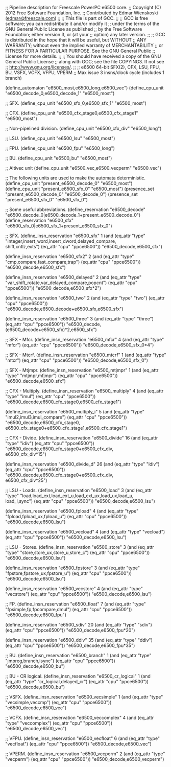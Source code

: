 ;; Pipeline description for Freescale PowerPC e6500 core.
;;   Copyright (C) 2012 Free Software Foundation, Inc.
;;   Contributed by Edmar Wienskoski (edmar@freescale.com)
;;
;; This file is part of GCC.
;;
;; GCC is free software; you can redistribute it and/or modify it
;; under the terms of the GNU General Public License as published
;; by the Free Software Foundation; either version 3, or (at your
;; option) any later version.
;;
;; GCC is distributed in the hope that it will be useful, but WITHOUT
;; ANY WARRANTY; without even the implied warranty of MERCHANTABILITY
;; or FITNESS FOR A PARTICULAR PURPOSE.  See the GNU General Public
;; License for more details.
;;
;; You should have received a copy of the GNU General Public License
;; along with GCC; see the file COPYING3.  If not see
;; <http://www.gnu.org/licenses/>.
;;
;; e6500 64-bit SFX(2), CFX, LSU, FPU, BU, VSFX, VCFX, VFPU, VPERM
;; Max issue 3 insns/clock cycle (includes 1 branch)

(define_automaton "e6500_most,e6500_long,e6500_vec")
(define_cpu_unit "e6500_decode_0,e6500_decode_1" "e6500_most")

;; SFX.
(define_cpu_unit "e6500_sfx_0,e6500_sfx_1" "e6500_most")

;; CFX.
(define_cpu_unit "e6500_cfx_stage0,e6500_cfx_stage1" "e6500_most")

;; Non-pipelined division.
(define_cpu_unit "e6500_cfx_div" "e6500_long")

;; LSU.
(define_cpu_unit "e6500_lsu" "e6500_most")

;; FPU.
(define_cpu_unit "e6500_fpu" "e6500_long")

;; BU.
(define_cpu_unit "e6500_bu" "e6500_most")

;; Altivec unit
(define_cpu_unit "e6500_vec,e6500_vecperm" "e6500_vec")

;; The following units are used to make the automata deterministic.
(define_cpu_unit "present_e6500_decode_0" "e6500_most")
(define_cpu_unit "present_e6500_sfx_0" "e6500_most")
(presence_set "present_e6500_decode_0" "e6500_decode_0")
(presence_set "present_e6500_sfx_0" "e6500_sfx_0")

;; Some useful abbreviations.
(define_reservation "e6500_decode"
    "e6500_decode_0|e6500_decode_1+present_e6500_decode_0")
(define_reservation "e6500_sfx"
   "e6500_sfx_0|e6500_sfx_1+present_e6500_sfx_0")

;; SFX.
(define_insn_reservation "e6500_sfx" 1
  (and (eq_attr "type" "integer,insert_word,insert_dword,delayed_compare,\
	shift,cntlz,exts")
       (eq_attr "cpu" "ppce6500"))
  "e6500_decode,e6500_sfx")

(define_insn_reservation "e6500_sfx2" 2
  (and (eq_attr "type" "cmp,compare,fast_compare,trap")
       (eq_attr "cpu" "ppce6500"))
  "e6500_decode,e6500_sfx")

(define_insn_reservation "e6500_delayed" 2
  (and (eq_attr "type" "var_shift_rotate,var_delayed_compare,popcnt")
       (eq_attr "cpu" "ppce6500"))
  "e6500_decode,e6500_sfx*2")

(define_insn_reservation "e6500_two" 2
  (and (eq_attr "type" "two")
       (eq_attr "cpu" "ppce6500"))
  "e6500_decode,e6500_decode+e6500_sfx,e6500_sfx")

(define_insn_reservation "e6500_three" 3
  (and (eq_attr "type" "three")
       (eq_attr "cpu" "ppce6500"))
  "e6500_decode,(e6500_decode+e6500_sfx)*2,e6500_sfx")

;; SFX - Mfcr.
(define_insn_reservation "e6500_mfcr" 4
  (and (eq_attr "type" "mfcr")
       (eq_attr "cpu" "ppce6500"))
  "e6500_decode,e6500_sfx_0*4")

;; SFX - Mtcrf.
(define_insn_reservation "e6500_mtcrf" 1
  (and (eq_attr "type" "mtcr")
       (eq_attr "cpu" "ppce6500"))
  "e6500_decode,e6500_sfx_0")

;; SFX - Mtjmpr.
(define_insn_reservation "e6500_mtjmpr" 1
  (and (eq_attr "type" "mtjmpr,mfjmpr")
       (eq_attr "cpu" "ppce6500"))
  "e6500_decode,e6500_sfx")

;; CFX - Multiply.
(define_insn_reservation "e6500_multiply" 4
  (and (eq_attr "type" "imul")
       (eq_attr "cpu" "ppce6500"))
  "e6500_decode,e6500_cfx_stage0,e6500_cfx_stage1")

(define_insn_reservation "e6500_multiply_i" 5
  (and (eq_attr "type" "imul2,imul3,imul_compare")
       (eq_attr "cpu" "ppce6500"))
  "e6500_decode,e6500_cfx_stage0,\
   e6500_cfx_stage0+e6500_cfx_stage1,e6500_cfx_stage1")

;; CFX - Divide.
(define_insn_reservation "e6500_divide" 16
  (and (eq_attr "type" "idiv")
       (eq_attr "cpu" "ppce6500"))
  "e6500_decode,e6500_cfx_stage0+e6500_cfx_div,\
   e6500_cfx_div*15")

(define_insn_reservation "e6500_divide_d" 26
  (and (eq_attr "type" "ldiv")
       (eq_attr "cpu" "ppce6500"))
  "e6500_decode,e6500_cfx_stage0+e6500_cfx_div,\
   e6500_cfx_div*25")

;; LSU - Loads.
(define_insn_reservation "e6500_load" 3
  (and (eq_attr "type" "load,load_ext,load_ext_u,load_ext_ux,load_ux,load_u,\
			load_l,sync")
       (eq_attr "cpu" "ppce6500"))
  "e6500_decode,e6500_lsu")

(define_insn_reservation "e6500_fpload" 4
  (and (eq_attr "type" "fpload,fpload_ux,fpload_u")
       (eq_attr "cpu" "ppce6500"))
  "e6500_decode,e6500_lsu")

(define_insn_reservation "e6500_vecload" 4
  (and (eq_attr "type" "vecload")
       (eq_attr "cpu" "ppce6500"))
  "e6500_decode,e6500_lsu")

;; LSU - Stores.
(define_insn_reservation "e6500_store" 3
  (and (eq_attr "type" "store,store_ux,store_u,store_c")
       (eq_attr "cpu" "ppce6500"))
  "e6500_decode,e6500_lsu")

(define_insn_reservation "e6500_fpstore" 3
  (and (eq_attr "type" "fpstore,fpstore_ux,fpstore_u")
       (eq_attr "cpu" "ppce6500"))
  "e6500_decode,e6500_lsu")

(define_insn_reservation "e6500_vecstore" 4
  (and (eq_attr "type" "vecstore")
       (eq_attr "cpu" "ppce6500"))
  "e6500_decode,e6500_lsu")

;; FP.
(define_insn_reservation "e6500_float" 7
  (and (eq_attr "type" "fpsimple,fp,fpcompare,dmul")
       (eq_attr "cpu" "ppce6500"))
  "e6500_decode,e6500_fpu")

(define_insn_reservation "e6500_sdiv" 20
  (and (eq_attr "type" "sdiv")
       (eq_attr "cpu" "ppce6500"))
  "e6500_decode,e6500_fpu*20")

(define_insn_reservation "e6500_ddiv" 35
  (and (eq_attr "type" "ddiv")
       (eq_attr "cpu" "ppce6500"))
  "e6500_decode,e6500_fpu*35")

;; BU.
(define_insn_reservation "e6500_branch" 1
  (and (eq_attr "type" "jmpreg,branch,isync")
       (eq_attr "cpu" "ppce6500"))
  "e6500_decode,e6500_bu")

;; BU - CR logical.
(define_insn_reservation "e6500_cr_logical" 1
  (and (eq_attr "type" "cr_logical,delayed_cr")
       (eq_attr "cpu" "ppce6500"))
  "e6500_decode,e6500_bu")

;; VSFX.
(define_insn_reservation "e6500_vecsimple" 1
  (and (eq_attr "type" "vecsimple,veccmp")
       (eq_attr "cpu" "ppce6500"))
  "e6500_decode,e6500_vec")

;; VCFX.
(define_insn_reservation "e6500_veccomplex" 4
  (and (eq_attr "type" "veccomplex")
       (eq_attr "cpu" "ppce6500"))
  "e6500_decode,e6500_vec")

;; VFPU.
(define_insn_reservation "e6500_vecfloat" 6
  (and (eq_attr "type" "vecfloat")
       (eq_attr "cpu" "ppce6500"))
  "e6500_decode,e6500_vec")

;; VPERM.
(define_insn_reservation "e6500_vecperm" 2
  (and (eq_attr "type" "vecperm")
       (eq_attr "cpu" "ppce6500"))
  "e6500_decode,e6500_vecperm")
